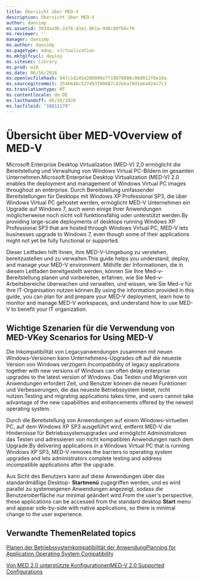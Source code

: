 ```yaml
---
title: Übersicht über MED-V
description: Übersicht über MED-V
author: dansimp
ms.assetid: 393daa9b-2d76-43e1-861a-9d8c00f68cf6
ms.reviewer: ''
manager: dansimp
ms.author: dansimp
ms.pagetype: mdop, virtualization
ms.mktglfcycl: deploy
ms.sitesec: library
ms.prod: w10
ms.date: 06/16/2016
ms.openlocfilehash: 047c1d245d286000e7f19078086c00d012f0e10a
ms.sourcegitcommit: 354664bc527d93f80687cd2eba70d1eea024c7c3
ms.translationtype: MT
ms.contentlocale: de-DE
ms.lasthandoff: 06/26/2020
ms.locfileid: "10811179"
---
```

# <span data-ttu-id="09c66-103">Übersicht über MED-V</span><span class="sxs-lookup"><span data-stu-id="09c66-103">Overview of MED-V</span></span>


<span data-ttu-id="09c66-104">Microsoft Enterprise Desktop Virtualization (MED-V) 2,0 ermöglicht die Bereitstellung und Verwaltung von Windows Virtual PC-Bildern im gesamten Unternehmen.</span><span class="sxs-lookup"><span data-stu-id="09c66-104">Microsoft Enterprise Desktop Virtualization (MED-V) 2.0 enables the deployment and management of Windows Virtual PC images throughout an enterprise.</span></span> <span data-ttu-id="09c66-105">Durch Bereitstellung umfassender Bereitstellungen für Desktops mit Windows XP Professional SP3, die über Windows Virtual PC gehostet werden, ermöglicht MED-V Unternehmen ein Upgrade auf Windows 7, auch wenn einige Ihrer Anwendungen möglicherweise noch nicht voll funktionsfähig oder unterstützt werden.</span><span class="sxs-lookup"><span data-stu-id="09c66-105">By providing large-scale deployments of desktops running Windows XP Professional SP3 that are hosted through Windows Virtual PC, MED-V lets businesses upgrade to Windows 7, even though some of their applications might not yet be fully functional or supported.</span></span>

<span data-ttu-id="09c66-106">Dieser Leitfaden hilft Ihnen, ihre MED-V-Umgebung zu verstehen, bereitzustellen und zu verwalten.</span><span class="sxs-lookup"><span data-stu-id="09c66-106">This guide helps you understand, deploy, and manage your MED-V environment.</span></span> <span data-ttu-id="09c66-107">Mithilfe der Informationen, die in diesem Leitfaden bereitgestellt werden, können Sie Ihre Med-v-Bereitstellung planen und vorbereiten, erfahren, wie Sie Med-v-Arbeitsbereiche überwachen und verwalten, und wissen, wie Sie Med-v für Ihre IT-Organisation nutzen können.</span><span class="sxs-lookup"><span data-stu-id="09c66-107">By using the information provided in this guide, you can plan for and prepare your MED-V deployment, learn how to monitor and manage MED-V workspaces, and understand how to use MED-V to benefit your IT organization.</span></span>

## <span data-ttu-id="09c66-108">Wichtige Szenarien für die Verwendung von MED-V</span><span class="sxs-lookup"><span data-stu-id="09c66-108">Key Scenarios for Using MED-V</span></span>


<span data-ttu-id="09c66-109">Die Inkompatibilität von Legacyanwendungen zusammen mit neuen Windows-Versionen kann Unternehmens-Upgrades oft auf die neueste Version von Windows verzögern.</span><span class="sxs-lookup"><span data-stu-id="09c66-109">Incompatibility of legacy applications together with new versions of Windows can often delay enterprise upgrades to the latest version of Windows.</span></span> <span data-ttu-id="09c66-110">Das Testen und Migrieren von Anwendungen erfordert Zeit, und Benutzer können die neuen Funktionen und Verbesserungen, die das neueste Betriebssystem bietet, nicht nutzen.</span><span class="sxs-lookup"><span data-stu-id="09c66-110">Testing and migrating applications takes time, and users cannot take advantage of the new capabilities and enhancements offered by the newest operating system.</span></span>

<span data-ttu-id="09c66-111">Durch die Bereitstellung von Anwendungen auf einem Windows-virtuellen PC, auf dem Windows XP SP3 ausgeführt wird, entfernt MED-V die Hindernisse für Betriebssystemupgrades und ermöglicht Administratoren das Testen und adressieren von nicht kompatiblen Anwendungen nach dem Upgrade.</span><span class="sxs-lookup"><span data-stu-id="09c66-111">By delivering applications in a Windows Virtual PC that is running Windows XP SP3, MED-V removes the barriers to operating system upgrades and lets administrators complete testing and address incompatible applications after the upgrade.</span></span>

<span data-ttu-id="09c66-112">Aus Sicht des Benutzers kann auf diese Anwendungen über das standardmäßige Desktop- **Startmenü** zugegriffen werden, und es wird parallel zu systemeigenen Anwendungen angezeigt, sodass die Benutzeroberfläche nur minimal geändert wird.</span><span class="sxs-lookup"><span data-stu-id="09c66-112">From the user's perspective, these applications can be accessed from the standard desktop **Start** menu and appear side-by-side with native applications, so there is minimal change to the user experience.</span></span>

## <span data-ttu-id="09c66-113">Verwandte Themen</span><span class="sxs-lookup"><span data-stu-id="09c66-113">Related topics</span></span>


[<span data-ttu-id="09c66-114">Planen der Betriebssystemkompatibilität der Anwendung</span><span class="sxs-lookup"><span data-stu-id="09c66-114">Planning for Application Operating System Compatibility</span></span>](planning-for-application-operating-system-compatibility.md)

[<span data-ttu-id="09c66-115">Von MED 2.0 unterstützte Konfigurationen</span><span class="sxs-lookup"><span data-stu-id="09c66-115">MED-V 2.0 Supported Configurations</span></span>](med-v-20-supported-configurations.md)

 

 





